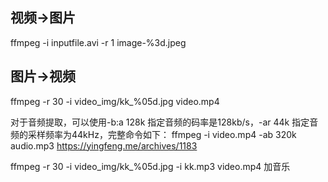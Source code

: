 ## 视频->图片
ffmpeg -i inputfile.avi -r 1 image-%3d.jpeg

## 图片->视频
ffmpeg -r 30 -i video_img/kk_%05d.jpg video.mp4



对于音频提取，可以使用-b:a 128k 指定音频的码率是128kb/s，-ar 44k 指定音频的采样频率为44kHz，完整命令如下：
ffmpeg -i video.mp4 -ab 320k audio.mp3
https://yingfeng.me/archives/1183


ffmpeg -r 30 -i video_img/kk_%05d.jpg -i kk.mp3 video.mp4
加音乐